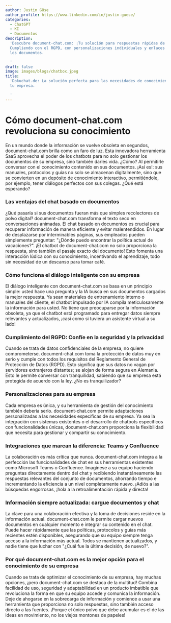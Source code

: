 ```yaml
---
author: Justin Güse
author_profile: https://www.linkedin.com/in/justin-guese/
categories:
  - ChatGPT
  - KI
  - Documentos
description:
  'Descubre document-chat.com: ¡Tu solución para respuestas rápidas de documentos!
  Cumpliendo con el RGPD, con personalizaciones individuales y enlaces directos a
  los documentos.

  '
draft: false
image: images/blogs/chatbox.jpeg
title:
  'Dokuchat.de: La solución perfecta para las necesidades de conocimiento de
  tu empresa.

  '
---
```


# Cómo document-chat.com revoluciona su conocimiento

En un mundo donde la información se vuelve obsoleta en segundos, document-chat.com brilla como un faro de luz. Esta innovadora herramienta SaaS aprovecha el poder de los chatbots para no solo gestionar los documentos de su empresa, sino también darles vida. ¿Cómo? Al permitirle conversar con el conocimiento contenido en sus documentos. ¡Así es!: sus manuales, protocolos y guías no solo se almacenan digitalmente, sino que se convierten en un depósito de conocimiento interactivo, permitiéndole, por ejemplo, tener diálogos perfectos con sus colegas. ¿Qué está esperando?

### Las ventajas del chat basado en documentos

¿Qué pasaría si sus documentos fueran más que simples recolectores de polvo digital? document-chat.com transforma el texto seco en conversaciones animadas. El chat basado en documentos es crucial para recuperar información de manera eficiente y evitar malentendidos. En lugar de desplazarse por interminables páginas, sus empleados pueden simplemente preguntar: "¿Dónde puedo encontrar la política actual de vacaciones?". ¡El chatbot de document-chat.com no solo proporciona la respuesta, sino también el pasaje exacto del documento! Esto fomenta una interacción lúdica con su conocimiento, incentivando el aprendizaje, todo sin necesidad de un descanso para tomar café.

### Cómo funciona el diálogo inteligente con su empresa

El diálogo inteligente con document-chat.com se basa en un principio simple: usted hace una pregunta y la IA busca en sus documentos cargados la mejor respuesta. Ya sean materiales de entrenamiento interno o manuales del cliente, el chatbot impulsado por IA compila meticulosamente la información para usted. No tiene que preocuparse por la información obsoleta, ya que el chatbot está programado para entregar datos siempre relevantes y actualizados, ¡casi como si tuviera un asistente virtual a su lado!

### Cumplimiento del RGPD: Confíe en la seguridad y la privacidad

Cuando se trata de datos confidenciales de la empresa, no quiere comprometerse. document-chat.com toma la protección de datos muy en serio y cumple con todos los requisitos del Reglamento General de Protección de Datos (RGPD). Esto significa que sus datos no vagan por servidores extranjeros distantes; se alojan de forma segura en Alemania. Esto le permite conversar con tranquilidad, sabiendo que su empresa está protegida de acuerdo con la ley. ¿No es tranquilizador?

### Personalizaciones para su empresa

Cada empresa es única, y su herramienta de gestión del conocimiento también debería serlo. document-chat.com permite adaptaciones personalizadas a las necesidades específicas de su empresa. Ya sea la integración con sistemas existentes o el desarrollo de chatbots específicos con funcionalidades únicas, document-chat.com proporciona la flexibilidad que necesita para gestionar y compartir su conocimiento.

### Integraciones que marcan la diferencia: Teams y Confluence

La colaboración es más crítica que nunca. document-chat.com integra a la perfección las funcionalidades de chat en sus herramientas existentes como Microsoft Teams o Confluence. Imagínese a su equipo haciendo preguntas directamente dentro del chat y recibiendo instantáneamente las respuestas relevantes del conjunto de documentos, ahorrando tiempo e incrementando la eficiencia a un nivel completamente nuevo. ¡Adiós a las búsquedas engorrosas, ¡hola a la retroalimentación rápida y directa!

### Información siempre actualizada: cargue documentos y chat

La clave para una colaboración efectiva y la toma de decisiones reside en la información actual. document-chat.com le permite cargar nuevos documentos en cualquier momento e integrar su contenido en el chat. Puede hacer rápidamente que las políticas, protocolos y guías más recientes estén disponibles, asegurando que su equipo siempre tenga acceso a la información más actual. Todos se mantienen actualizados, y nadie tiene que luchar con "¿Cuál fue la última decisión, de nuevo?".

### Por qué document-chat.com es la mejor opción para el conocimiento de su empresa

Cuando se trata de optimizar el conocimiento de su empresa, hay muchas opciones, ¡pero document-chat.com se destaca de la multitud! Combina facilidad de uso, seguridad y adaptabilidad en un producto imbatible que revoluciona la forma en que su equipo accede y comunica la información. Deje de ahogarse en la sobrecarga de información y comience a usar una herramienta que proporciona no solo respuestas, sino también acceso directo a las fuentes. ¡Porque el único polvo que debe acumular es el de las ideas en movimiento, no los viejos montones de papeles!

